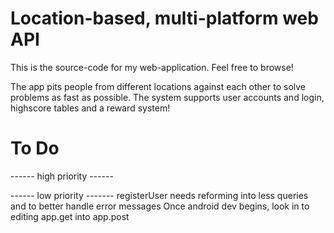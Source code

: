 # Location-based, multi-platform web API

This is the source-code for my web-application. Feel free to browse!

The app pits people from different locations against each other to solve problems as fast as possible. The system supports user accounts and login, highscore tables and a reward system!


# To Do

 ------ high priority ------
 
 ------ low priority -------
 registerUser needs reforming into less queries and to better handle error messages
 Once android dev begins, look in to editing app.get into app.post
